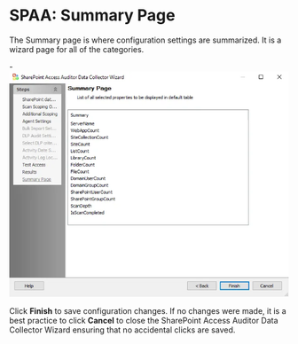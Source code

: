 # SPAA: Summary Page

The Summary page is where configuration settings are summarized. It is a wizard page for all of the
categories.

-![Summary Page](../../../../../static/img/product_docs/accessanalyzer/admin/datacollector/spaa/summarypage.webp)

Click **Finish** to save configuration changes. If no changes were made, it is a best practice to
click **Cancel** to close the SharePoint Access Auditor Data Collector Wizard ensuring that no
accidental clicks are saved.
